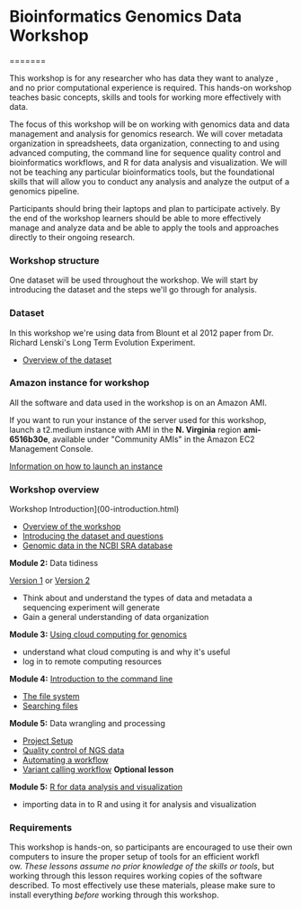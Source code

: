 # Bioinformatics Genomics Data Workshop

=======

This workshop is for any researcher who has data they want to analyze , and no prior computational experience is required. This hands-on workshop teaches basic concepts, skills and tools for working more effectively with data.

The focus of this workshop will be on working with genomics data and data management and analysis for genomics research. We will cover metadata organization in spreadsheets, data organization, connecting to and using advanced computing, the command line for sequence quality control and bioinformatics workflows, and R for data analysis and visualization. We will not be teaching any particular bioinformatics tools, but the foundational skills that will allow you to conduct any analysis and analyze the output of a genomics pipeline.

Participants should bring their laptops and plan to participate actively. By the end of the workshop learners should be able to more effectively manage and analyze data and be able to apply the tools and approaches directly to their ongoing research.

### Workshop structure

One dataset will be used throughout the workshop. We will start by introducing the dataset and the steps we'll go through for analysis.

### Dataset

In this workshop we're using data from Blount et al 2012 paper from Dr. Richard Lenski's Long Term Evolution Experiment.  

- [Overview of the dataset](http://www.datacarpentry.org/introduction-genomics/01-intro-to-dataset.html)


### Amazon instance for workshop

All the software and data used in the workshop is on an Amazon AMI.

If you want to run your instance of the server used for this workshop, launch a t2.medium instance with AMI in the **N. Virginia** region **ami-6516b30e**, available under "Community AMIs" in the Amazon EC2 Management Console.

[Information on how to launch an instance](https://github.com/datacarpentry/cloud-genomics/blob/gh-pages/lessons/1.logging-onto-cloud.md)

### Workshop overview



Workshop Introduction](00-introduction.html)

- [Overview of the workshop](http://www.datacarpentry.org/introduction-genomics/00-workshop-overview.html)
- [Introducing the dataset and questions](dataset/01-intro-to-dataset.html)
- [Genomic data in the NCBI SRA database](dataset/introduction-genomics/02-examining-sra-runtable.html)

**Module 2:** Data tidiness

[Version 1](http://www.datacarpentry.org/2015-08-24-ISU/lessons/00-intro-to-data-tidy.html) or [Version 2](https://jasonjwilliamsny.github.io/tidiness-genomics/)

- Think about and understand the types of data and metadata a sequencing experiment will generate
- Gain a general understanding of data organization

**Module 3:** [Using cloud computing for genomics](https://jasonjwilliamsny.github.io/cloud-genomics/)  

- understand what cloud computing is and why it's useful
- log in to remote computing resources

**Module 4:** [Introduction to the command line](http://www.datacarpentry.org/shell-genomics/lessons/)  

- [The file system](http://www.datacarpentry.org/shell-genomics/lessons/01_the_filesystem.html)
- [Searching files](http://www.datacarpentry.org/shell-genomics/lessons/02_searching_files.html)

**Module 5:** Data wrangling and processing

- [Project Setup](https://github.com/datacarpentry/organization-genomics/blob/gh-pages/lessons/01_intro_organization.md)
- [Quality control of NGS data](https://github.com/JasonJWilliamsNY/wrangling-genomics/blob/gh-pages/lessons/00-readQC.md)
- [Automating a workflow](https://github.com/JasonJWilliamsNY/wrangling-genomics/blob/gh-pages/lessons/01-automating_a_workflow.md)
- [Variant calling workflow](https://github.com/JasonJWilliamsNY/wrangling-genomics/blob/gh-pages/lessons/02-variant-calling-workflow.md) **Optional lesson**

**Module 5:** [R for data analysis and visualization](https://github.com/datacarpentry/R-genomics)

- importing data in to R and using it for analysis and visualization


### Requirements

This workshop is hands-on, so participants are encouraged to use
their own computers to insure the proper setup of tools for an efficient workfl\
ow.
*These lessons assume no prior knowledge of the skills or tools*, but working
through this lesson requires working copies of the software described.
To most effectively use these materials, please make sure to install everything
*before* working through this workshop.
